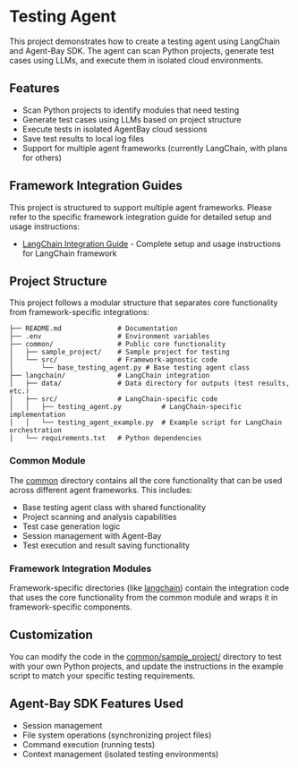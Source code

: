 # Testing Agent

This project demonstrates how to create a testing agent using LangChain and Agent-Bay SDK. The agent can scan Python projects, generate test cases using LLMs, and execute them in isolated cloud environments.

## Features

- Scan Python projects to identify modules that need testing
- Generate test cases using LLMs based on project structure
- Execute tests in isolated AgentBay cloud sessions
- Save test results to local log files
- Support for multiple agent frameworks (currently LangChain, with plans for others)

## Framework Integration Guides

This project is structured to support multiple agent frameworks. Please refer to the specific framework integration guide for detailed setup and usage instructions:

- [LangChain Integration Guide](./langchain/README.md) - Complete setup and usage instructions for LangChain framework

## Project Structure

This project follows a modular structure that separates core functionality from framework-specific integrations:

```
├── README.md              # Documentation
├── .env                   # Environment variables
├── common/                # Public core functionality
│   ├── sample_project/    # Sample project for testing
│   └── src/               # Framework-agnostic code
│       └── base_testing_agent.py # Base testing agent class
├── langchain/             # LangChain integration
│   ├── data/              # Data directory for outputs (test results, etc.)
│   ├── src/               # LangChain-specific code
│   │   ├── testing_agent.py          # LangChain-specific implementation
│   │   └── testing_agent_example.py  # Example script for LangChain orchestration
│   └── requirements.txt   # Python dependencies
```

### Common Module

The [common](./common/) directory contains all the core functionality that can be used across different agent frameworks. This includes:

- Base testing agent class with shared functionality
- Project scanning and analysis capabilities
- Test case generation logic
- Session management with Agent-Bay
- Test execution and result saving functionality

### Framework Integration Modules

Framework-specific directories (like [langchain](./langchain/)) contain the integration code that uses the core functionality from the common module and wraps it in framework-specific components.

## Customization

You can modify the code in the [common/sample_project/](./common/sample_project/) directory to test with your own Python projects, and update the instructions in the example script to match your specific testing requirements.

## Agent-Bay SDK Features Used

- Session management
- File system operations (synchronizing project files)
- Command execution (running tests)
- Context management (isolated testing environments)